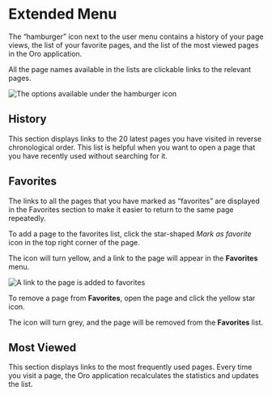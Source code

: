 <a id="user-guide-getting-started-history"></a>

# Extended Menu

The “hamburger” icon next to the user menu contains a history of your page views, the list of your favorite pages, and
the list of the most viewed pages in the Oro application.

All the page names available in the lists are clickable links to the relevant pages.

![The options available under the hamburger icon](user/img/getting_started/navigation/hamburger.png)

## History

This section displays links to the 20 latest pages you have visited in reverse chronological order. This list is helpful when you want to open a page that you have recently used without searching for it.

## Favorites

The links to all the pages that you have marked as “favorites” are displayed in the Favorites section to make it easier to return to the same page repeatedly.

To add a page to the favorites list, click the star-shaped *Mark as favorite* icon in the top right corner of the page.

The icon will turn yellow, and a link to the page will appear in the **Favorites** menu.

![A link to the page is added to favorites](user/img/getting_started/navigation/favorite_1.png)

To remove a page from **Favorites**, open the page and click the yellow star icon.

The icon will turn grey, and the page will be removed from the **Favorites** list.

## Most Viewed

This section displays links to the most frequently used pages. Every time you visit a page, the Oro application recalculates the
statistics and updates the list.
